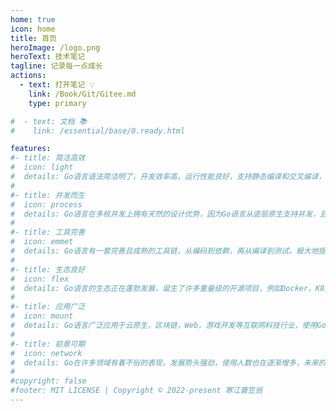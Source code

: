 ```yaml
---
home: true
icon: home
title: 首页
heroImage: /logo.png
heroText: 技术笔记
tagline: 记录每一点成长
actions:
  - text: 打开笔记 💡
    link: /Book/Git/Gitee.md
    type: primary

#  - text: 文档 📚
#    link: /essential/base/0.ready.html

features:
#- title: 简洁高效
#  icon: light
#  details: Go语言语法简洁明了，开发效率高，运行性能良好，支持静态编译和交叉编译，不依赖运行环境，被誉为21世纪的C语言。
#
#- title: 并发而生
#  icon: process
#  details: Go语言在多核并发上拥有天然的设计优势，因为Go语言从底层原生支持并发，且性能优越，无须任何第三方库。
#
#- title: 工具完善
#  icon: emmet
#  details: Go语言有一套完善且成熟的工具链，从编码到依赖，再从编译到测试，极大地提升了开发效率。
#
#- title: 生态良好
#  icon: flex
#  details: Go语言的生态正在蓬勃发展，诞生了许多重量级的开源项目，例如Docker，K8s，Etcd，Tidb等。
#
#- title: 应用广泛
#  icon: mount
#  details: Go语言广泛应用于云原生，区块链，Web，游戏开发等互联网科技行业，使用Go语言的行业也在逐步变多。
#
#- title: 前景可期
#  icon: network
#  details: Go在许多领域有着不俗的表现，发展势头强劲，使用人数也在逐渐增多，未来的前景十分令人看好。
#
#copyright: false
#footer: MIT LICENSE | Copyright © 2022-present 寒江蓑笠翁
---
```

